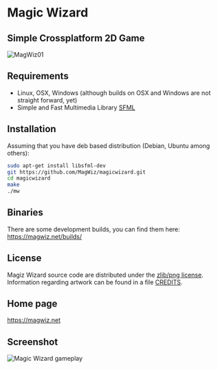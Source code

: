 # Magic Wizard

## Simple Crossplatform 2D Game

![MagWiz01](https://magwiz.net/img/screenshots/MagicWizard_001.png)

## Requirements

* Linux, OSX, Windows (although builds on OSX and Windows are not straight forward, yet)
* Simple and Fast Multimedia Library [SFML](http://www.sfml-dev.org/) 

## Installation

Assuming that you have deb based distribution (Debian, Ubuntu among others):
```sh
sudo apt-get install libsfml-dev
git https://github.com/MagWiz/magicwizard.git
cd magicwizard
make 
./mw
```
## Binaries

There are some development builds, you can find them here: https://magwiz.net/builds/

## License

Magiz Wizard source code are distributed under the [zlib/png license](LICENSE). Information regarding artwork can be found in a file [CREDITS](CREDITS).

## Home page

https://magwiz.net

## Screenshot

![Magic Wizard gameplay](https://magwiz.net/img/screenshots/MagicWizard_003.png)
